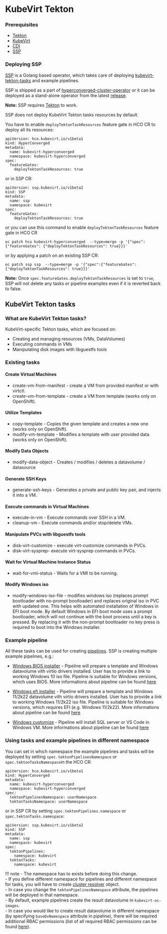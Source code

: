 # KubeVirt Tekton

### Prerequisites
- [Tekton](https://tekton.dev/)
- [KubeVirt](https://kubevirt.io/)
- [CDI](https://github.com/kubevirt/containerized-data-importer)
- [SSP](https://github.com/kubevirt/ssp-operator)

### Deploying SSP
[SSP](https://github.com/kubevirt/ssp-operator) is a Golang based operator, which takes care of deploying 
[kubevirt-tekton-tasks](https://github.com/kubevirt/kubevirt-tekton-tasks) and example pipelines.

SSP is shipped as a part of [hyperconverged-cluster-operator](https://github.com/kubevirt/hyperconverged-cluster-operator) 
or it can be deployed as a stand-alone operator from the latest [release](https://github.com/kubevirt/ssp-operator/releases/latest).

**Note:** SSP requires [Tekton](https://tekton.dev/) to work.

SSP does not deploy KubeVirt Tekton tasks resources by default.

You have to enable `deployTektonTaskResources` feature gate in HCO CR to deploy all its resources:

```console
apiVersion: hco.kubevirt.io/v1beta1
kind: HyperConverged
metadata:
  name: kubevirt-hyperconverged
  namespace: kubevirt-hyperconverged
spec:
  featureGates:
    deployTektonTaskResources: true
```

or in SSP CR:
```console
apiVersion: ssp.kubevirt.io/v1beta2
kind: SSP
metadata:
  name: ssp
  namespace: kubevirt
spec:
  featureGates:
    deployTektonTaskResources: true
```
or you can use this command to enable `deployTektonTaskResources` feature gate in HCO CR
```console
oc patch hco kubevirt-hyperconverged  --type=merge -p '{"spec":{"featureGates": {"deployTektonTaskResources": true}}}'
```
or by applying a patch on an existing SSP CR:
```console
oc patch ssp ssp  --type=merge -p '{"spec":{"featureGates": {"deployTektonTaskResources": true}}}'
```

**Note:** Once `spec.featureGates.deployTektonTaskResources` is set to `true`, SSP will not delete any tasks or pipeline examples even if it is reverted back to false.

## KubeVirt Tekton tasks 
### What are KubeVirt Tekton tasks?
KubeVirt-specific Tekton tasks, which are focused on:

- Creating and managing resources (VMs, DataVolumes)
- Executing commands in VMs
- Manipulating disk images with libguestfs tools

### Existing tasks

#### Create Virtual Machines
- create-vm-from-manifest - create a VM from provided manifest or with virtctl.
- create-vm-from-template - create a VM from template (works only on OpenShift).

#### Utilize Templates
- copy-template - Copies the given template and creates a new one (works only on OpenShift).
- modify-vm-template - Modifies a template with user provided data (works only on OpenShift).

#### Modify Data Objects
- modify-data-object - Creates / modifies / deletes a datavolume / datasource

#### Generate SSH Keys
- generate-ssh-keys - Generates a private and public key pair, and injects it into a VM.

#### Execute commands in Virtual Machines
- execute-in-vm - Execute commands over SSH in a VM.
- cleanup-vm - Execute commands and/or stop/delete VMs.

#### Manipulate PVCs with libguestfs tools
- disk-virt-customize - execute virt-customize commands in PVCs.
- disk-virt-sysprep- execute virt-sysprep commands in PVCs.

#### Wait for Virtual Machine Instance Status
- wait-for-vmi-status - Waits for a VMI to be running.

#### Modify Windows iso
- modify-windows-iso-file - modifies windows iso (replaces prompt bootloader with no-prompt bootloader) and replaces original iso 
  in PVC with updated one. This helps with automated installation of Windows in EFI boot mode. By default Windows in EFI boot mode 
  uses a prompt bootloader, which will not continue with the boot process until a key is pressed. By replacing it with the non-prompt 
  bootloader no key press is required to boot into the Windows installer.

### Example pipeline
All these tasks can be used for creating [pipelines](https://github.com/tektoncd/pipeline/blob/main/docs/pipelines.md).
SSP is creating multiple example pipelines, e.g.:

- [Windows BIOS installer](https://github.com/kubevirt/ssp-operator/blob/main/data/tekton-pipelines/windows-bios-installer-pipeline.yaml) - Pipeline will prepare a template and Windows datavolume vith virtio drivers installed. User has to provide a link to working Windows 10 iso file. Pipeline is suitable 
for Windows versions, which uses BIOS. More informations about pipeline can be found [here](https://github.com/kubevirt/kubevirt-tekton-tasks/tree/main/examples/pipelines/windows-bios-installer)

- [Windows efi installer](https://github.com/kubevirt/ssp-operator/blob/main/data/tekton-pipelines/windows-efi-installer-pipeline.yaml) - Pipeline will prepare a template and Windows 11/2k22 datavolume vith virtio drivers installed. User has to provide a link to working Windows 11/2k22 iso file. Pipeline is suitable for Windows versions, which requires EFI (e.g. Windows 11/2k22). More informations about pipeline can be found [here](https://github.com/kubevirt/kubevirt-tekton-tasks/tree/main/examples/pipelines/windows-efi-installer)

- [Windows customize](https://github.com/kubevirt/ssp-operator/blob/main/data/tekton-pipelines/windows-customize-pipeline.yaml) - Pipeline will install SQL server or VS Code in Windows VM. More informations about pipeline can be found [here](https://github.com/kubevirt/kubevirt-tekton-tasks/tree/main/examples/pipelines/windows-customize)

### Using tasks and example pipelines in different namespace
You can set in which namespace the example pipelines and tasks will be deployed by setting `spec.tektonPipelinesNamespace` or `spec.tektonTasksNamespace`in the HCO CR:

```console
apiVersion: hco.kubevirt.io/v1beta1
kind: HyperConverged
metadata:
  name: kubevirt-hyperconverged
  namespace: kubevirt-hyperconverged
spec:
  tektonPipelinesNamespace: userNamespace
  tektonTasksNamespace: userNamespace
```

or in SSP CR by setting `spec.tektonPipelines.namespace` or `spec.tektonTasks.namespace`:
```console
apiVersion: ssp.kubevirt.io/v1beta2
kind: SSP
metadata:
  name: ssp
  namespace: kubevirt
spec:
  tektonPipelines:
    namespace: kubevirt
  tektonTasks:
    namespace: kubevirt
```

!!! note
    - The namespace has to exists before doing this change. <br />
    - If you define different namespace for pipelines and different namespace for tasks, you will have to create [cluster resolver](https://tekton.dev/docs/pipelines/cluster-resolver/) object. <br />
    - In case you change the `tektonPipelinesNamespace` attribute, the pipelines will be deployed in that namespace. <br />
    - By default, example pipelines create the result datavolume in `kubevirt-os-images`. <br />
    - In case you would like to create result datavolume in different namespace (by specifying `baseDvNamespace` attribute in pipeline), there will be required additional RBAC permissions (list of all required RBAC permissions can be found [here](https://github.com/kubevirt/ssp-operator/blob/master/data/tekton-pipelines/pipelines-rbac.yaml)).
